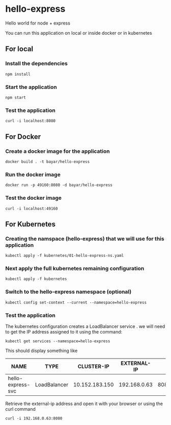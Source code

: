 # hello-express
Hello world for node + express

You can run this application on local or inside docker or in kubernetes

## For local

### Install the dependencies
```npm install```

### Start the application
```npm start```

### Test the application
```curl -i localhost:8080```

## For Docker

### Create a docker image for the application
```docker build . -t bayar/hello-express```

### Run the docker image
```docker run -p 49160:8080 -d bayar/hello-express```

### Test the docker image
```curl -i localhost:49160```

## For Kubernetes

### Creating the namspace (hello-express) that we will use for this application 

```kubectl apply -f kubernetes/01-hello-express-ns.yaml```

### Next apply the full kubernetes remaining configuration 
```kubectl apply -f kubernetes```

### Switch to the hello-express namespace (optional)
```kubectl config set-context --current --namespace=hello-express```

### Test the application
The kubernetes configuration creates a LoadBalancer service . we will need to get the IP address assigned to it using the command:

```kubectl get services --namespace=hello-express```

This should display something like

|NAME|                TYPE|           CLUSTER-IP|       EXTERNAL-IP|    PORT(S)|          AGE|
| -- |------------------- | ------------------- | ---------------- | --------- | ----------- |
|hello-express-svc|   LoadBalancer|   10.152.183.150|   192.168.0.63|   8080:30123/TCP|   11m|

Retrieve the external-ip address and open it with your browser or using the curl command

```curl -i 192.168.0.63:8080```
 

